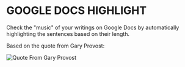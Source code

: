 GOOGLE DOCS HIGHLIGHT
==============================

Check the "music" of your writings on Google Docs by automatically highlighting the sentences based on their length.

Based on the quote from Gary Provost:

![Quote From Gary Provost](https://raw.githubusercontent.com/ojoven/google-docs-highlight/master/quote_gary_provost.png)